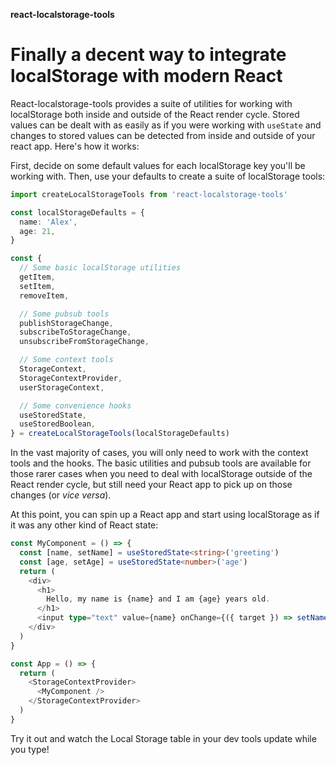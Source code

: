 **react-localstorage-tools**

# Finally a decent way to integrate localStorage with modern React

React-localstorage-tools provides a suite of utilities for working with localStorage both inside and outside of the React render cycle. Stored values can be dealt with as easily as if you were working with `useState` and changes to stored values can be detected from inside and outside of your react app. Here's how it works:

First, decide on some default values for each localStorage key you'll be working with. Then, use your defaults to create a suite of localStorage tools:

```typescript
import createLocalStorageTools from 'react-localstorage-tools'

const localStorageDefaults = {
  name: 'Alex',
  age: 21,
}

const {
  // Some basic localStorage utilities
  getItem,
  setItem,
  removeItem,

  // Some pubsub tools
  publishStorageChange,
  subscribeToStorageChange,
  unsubscribeFromStorageChange,

  // Some context tools
  StorageContext,
  StorageContextProvider,
  userStorageContext,

  // Some convenience hooks
  useStoredState,
  useStoredBoolean,
} = createLocalStorageTools(localStorageDefaults)
```

In the vast majority of cases, you will only need to work with the context tools and the hooks. The basic utilities and pubsub tools are available for those rarer cases when you need to deal with localStorage outside of the React render cycle, but still need your React app to pick up on those changes (or _vice versa_).

At this point, you can spin up a React app and start using localStorage as if it was any other kind of React state:

```typescript
const MyComponent = () => {
  const [name, setName] = useStoredState<string>('greeting')
  const [age, setAge] = useStoredState<number>('age')
  return (
    <div>
      <h1>
        Hello, my name is {name} and I am {age} years old.
      </h1>
      <input type="text" value={name} onChange={({ target }) => setName(target.value)}>
    </div>
  )
}

const App = () => {
  return (
    <StorageContextProvider>
      <MyComponent />
    </StorageContextProvider>
  )
}
```

Try it out and watch the Local Storage table in your dev tools update while you type!
